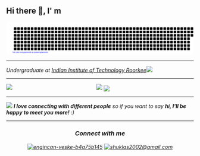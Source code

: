 ## Hi there 👋, I' m 
![gitartwork](gitartwork.svg)
<hr>
<p><em>Undergraduate at <a href="https://www.iitr.ac.in/">Indian Institute of Technology Roorkee</a><img src="https://media.giphy.com/media/fYSnHlufseco8Fh93Z/giphy.gif" width="30">
    
<hr/>
    <p align="center">
<a href="https://github.com/telomelonia"><img align="left" src="https://github-readme-stats.vercel.app/api?username=telomelonia&show_icons=true&theme=dark" /> </a>
       <a href="https://github.com/telomelonia"> <img src="https://streak-stats.demolab.com?user=telomelonia&theme=dark" /></a>
<a href="https://github.com/telomelonia"><img align="center" src="https://github-readme-stats.vercel.app/api/top-langs/?username=telomelonia&layout=compact&theme=dark"/></a>

</p>
<hr>
<img src="https://media.giphy.com/media/LnQjpWaON8nhr21vNW/giphy.gif" width="60"> <em><b>I love connecting with different people</b> so if you want to say <b>hi, I'll be happy to meet you more!</b> :)</em>
</hr>
<hr/>

<h3 align="center">Connect with me</h3>
<p align="center">
<a href="https://linkedin.com/in/engincan-veske-b4a75b145" target="blank"><img align="center" src="https://cdn.jsdelivr.net/npm/simple-icons@3.0.1/icons/linkedin.svg" alt="engincan-veske-b4a75b145" height="30" width="30" /></a>
<a href="mailto:shuklas2002@gmail.com" target="blank"><img align="center" src="https://cdn.jsdelivr.net/npm/simple-icons@3.0.1/icons/gmail.svg" alt="shuklas2002@gmail.com" height="30" width="30" /></a>
<!--## About Me ...
- Currently I am a undergrad

<a href="https://github.com/telomelonia">
  <img align="right" src="https://github.com/Telomelonia/Telomelonia/blob/main/mygif.gif" />
</a>
-->
    

